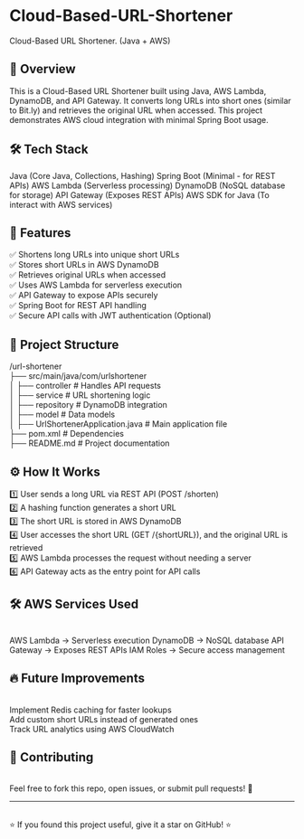# Cloud-Based-URL-Shortener
Cloud-Based URL Shortener. (Java + AWS)

<h2>🚀 Overview</h2>

This is a Cloud-Based URL Shortener built using Java, AWS Lambda, DynamoDB, and API Gateway. It converts long URLs into short ones (similar to Bit.ly) and retrieves the original URL when accessed. This project demonstrates AWS cloud integration with minimal Spring Boot usage.

<h2>🛠️ Tech Stack</h2>

Java (Core Java, Collections, Hashing)
Spring Boot (Minimal - for REST APIs)
AWS Lambda (Serverless processing)
DynamoDB (NoSQL database for storage)
API Gateway (Exposes REST APIs)
AWS SDK for Java (To interact with AWS services)


<h2>🎯 Features</h2>


✅ Shortens long URLs into unique short URLs</br>
✅ Stores short URLs in AWS DynamoDB</br>
✅ Retrieves original URLs when accessed</br>
✅ Uses AWS Lambda for serverless execution</br>
✅ API Gateway to expose APIs securely</br>
✅ Spring Boot for REST API handling</br>
✅ Secure API calls with JWT authentication (Optional)</br>

<h2>📁 Project Structure</h2>

/url-shortener </br>
   ├── src/main/java/com/urlshortener </br>
   │   ├── controller  # Handles API requests </br>
   │   ├── service     # URL shortening logic </br>
   │   ├── repository  # DynamoDB integration </br>
   │   ├── model       # Data models </br>
   │   ├── UrlShortenerApplication.java  # Main application file </br>
   ├── pom.xml  # Dependencies </br>
   ├── README.md  # Project documentation </br>

<h2>⚙️ How It Works</h2>

1️⃣ User sends a long URL via REST API (POST /shorten)</br>
2️⃣ A hashing function generates a short URL</br>
3️⃣ The short URL is stored in AWS DynamoDB</br>
4️⃣ User accesses the short URL (GET /{shortURL}), and the original URL is retrieved</br>
5️⃣ AWS Lambda processes the request without needing a server</br>
6️⃣ API Gateway acts as the entry point for API calls</br>

<h2>🛠️ AWS Services Used</h2>
</br>
AWS Lambda → Serverless execution
DynamoDB → NoSQL database
API Gateway → Exposes REST APIs
IAM Roles → Secure access management
</br>
<h2>🔥 Future Improvements</h2>
</br>
Implement Redis caching for faster lookups
</br>
Add custom short URLs instead of generated ones
</br>
Track URL analytics using AWS CloudWatch
</br>
<h2>🎯 Contributing</h2>
</br>
Feel free to fork this repo, open issues, or submit pull requests! 🚀
<hr>
</br>
⭐ If you found this project useful, give it a star on GitHub! ⭐
